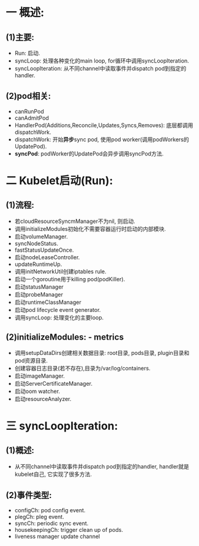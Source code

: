 # 一 概述:
## (1)主要:
- Run: 启动.
- syncLoop: 处理各种变化的main loop, for循环中调用syncLoopIteration.
- syncLoopIteration: 从不同channel中读取事件并dispatch pod到指定的handler.

## (2)pod相关:
- canRunPod
- canAdmitPod
- HandlerPod(Additions,Reconcile,Updates,Syncs,Removes): 底层都调用dispatchWork.
- dispatchWork: 开始**异步**sync pod, 使用pod worker(调用podWorkers的UpdatePod).
- **syncPod**: podWorker的UpdatePod会异步调用syncPod方法.

# 二 Kubelet启动(Run):
## (1)流程:
- 若cloudResourceSyncmManager不为nil, 则启动.
- 调用initializeModules初始化不需要容器运行时启动的内部模块.
- 启动volumeManager.
- syncNodeStatus.
- fastStatusUpdateOnce.
- 启动nodeLeaseController.
- updateRuntimeUp.
- 调用initNetworkUtil创建iptables rule.
- 启动一个goroutine用于killing pod(podKiller).
- 启动statusManager
- 启动probeManager
- 启动runtimeClassManager
- 启动pod lifecycle event generator.
- 调用syncLoop: 处理变化的主要loop.

## (2)initializeModules: - metrics
- 调用setupDataDirs创建相关数据目录: root目录, pods目录, plugin目录和pod资源目录.
- 创建容器日志目录(若不存在),目录为/var/log/containers.
- 启动imageManager.
- 启动ServerCertificateManager.
- 启动oom watcher.
- 启动resourceAnalyzer.

# 三 syncLoopIteration:
## (1)概述:
- 从不同channel中读取事件并dispatch pod到指定的handler, handler就是kubelet自己, 它实现了很多方法.

## (2)事件类型:
- configCh: pod config event.
- plegCh: pleg event.
- syncCh: periodic sync event.
- housekeepingCh: trigger clean up of pods.
- liveness manager update channel
